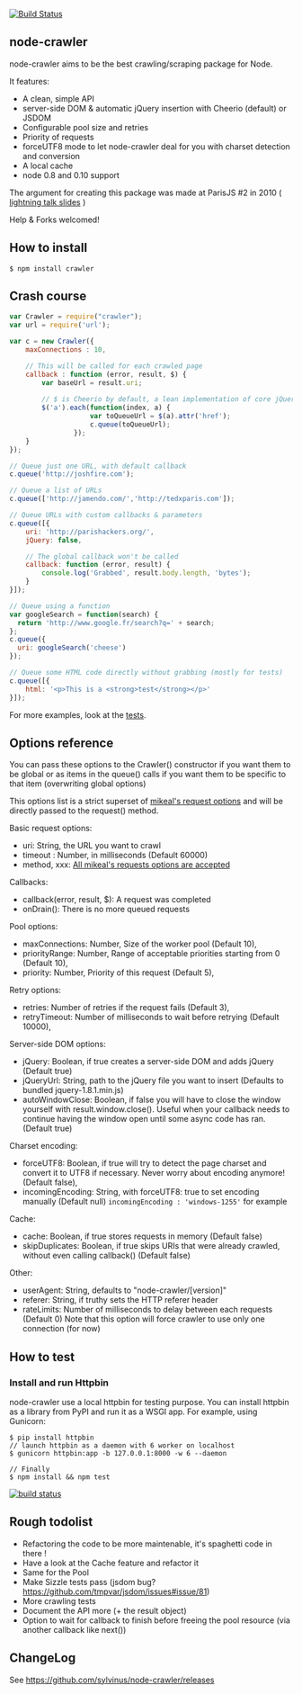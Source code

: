 [![Build Status](https://travis-ci.org/sylvinus/node-crawler.svg?branch=master)](https://travis-ci.org/sylvinus/node-crawler)

node-crawler
------------

node-crawler aims to be the best crawling/scraping package for Node.

It features:
 * A clean, simple API
 * server-side DOM & automatic jQuery insertion with Cheerio (default) or JSDOM
 * Configurable pool size and retries
 * Priority of requests
 * forceUTF8 mode to let node-crawler deal for you with charset detection and conversion
 * A local cache
 * node 0.8 and 0.10 support

The argument for creating this package was made at ParisJS #2 in 2010 ( [lightning talk slides](http://www.slideshare.net/sylvinus/web-crawling-with-nodejs) )

Help & Forks welcomed!

How to install
--------------

    $ npm install crawler

Crash course
------------

```javascript
var Crawler = require("crawler");
var url = require('url');

var c = new Crawler({
    maxConnections : 10,

    // This will be called for each crawled page
    callback : function (error, result, $) {
        var baseUrl = result.uri;
        
        // $ is Cheerio by default, a lean implementation of core jQuery designed specifically for the server
        $('a').each(function(index, a) {
                    var toQueueUrl = $(a).attr('href');
                    c.queue(toQueueUrl);
                });
    }
});

// Queue just one URL, with default callback
c.queue('http://joshfire.com');

// Queue a list of URLs
c.queue(['http://jamendo.com/','http://tedxparis.com']);

// Queue URLs with custom callbacks & parameters
c.queue([{
    uri: 'http://parishackers.org/',
    jQuery: false,

    // The global callback won't be called
    callback: function (error, result) {
        console.log('Grabbed', result.body.length, 'bytes');
    }
}]);

// Queue using a function
var googleSearch = function(search) {
  return 'http://www.google.fr/search?q=' + search;
};
c.queue({
  uri: googleSearch('cheese')
});

// Queue some HTML code directly without grabbing (mostly for tests)
c.queue([{
    html: '<p>This is a <strong>test</strong></p>'
}]);
```
For more examples, look at the [tests](https://github.com/sylvinus/node-crawler/tree/master/test).

Options reference
-----------------

You can pass these options to the Crawler() constructor if you want them to be global or as
items in the queue() calls if you want them to be specific to that item (overwriting global options)

This options list is a strict superset of [mikeal's request options](https://github.com/mikeal/request#requestoptions-callback) and will be directly passed to
the request() method.

Basic request options:

 * uri: String, the URL you want to crawl
 * timeout : Number, in milliseconds        (Default 60000)
 * method, xxx: [All mikeal's requests options are accepted](https://github.com/mikeal/request#requestoptions-callback)

Callbacks:

 * callback(error, result, $): A request was completed
 * onDrain(): There is no more queued requests

Pool options:

 * maxConnections: Number, Size of the worker pool (Default 10),
 * priorityRange: Number, Range of acceptable priorities starting from 0 (Default 10),
 * priority: Number, Priority of this request (Default 5),

Retry options:

 * retries: Number of retries if the request fails (Default 3),
 * retryTimeout: Number of milliseconds to wait before retrying (Default 10000),

Server-side DOM options:

 * jQuery: Boolean, if true creates a server-side DOM and adds jQuery (Default true)
 * jQueryUrl: String, path to the jQuery file you want to insert (Defaults to bundled jquery-1.8.1.min.js)
 * autoWindowClose: Boolean, if false you will have to close the window yourself with result.window.close(). Useful when your callback needs to continue having the window open until some async code has ran. (Default true)

Charset encoding:

 * forceUTF8: Boolean, if true will try to detect the page charset and convert it to UTF8 if necessary. Never worry about encoding anymore! (Default false),
 * incomingEncoding: String, with forceUTF8: true to set encoding manually (Default null)
     `incomingEncoding : 'windows-1255'` for example

Cache:

 * cache: Boolean, if true stores requests in memory (Default false)
 * skipDuplicates: Boolean, if true skips URIs that were already crawled, without even calling callback() (Default false)

Other:

 * userAgent: String, defaults to "node-crawler/[version]"
 * referer: String, if truthy sets the HTTP referer header
 * rateLimits: Number of milliseconds to delay between each requests (Default 0) Note that this option will force crawler to use only one connection (for now)

How to test
-----------

### Install and run Httpbin

node-crawler use a local httpbin for testing purpose. You can install httpbin as a library from PyPI and run it as a WSGI app. For example, using Gunicorn:

    $ pip install httpbin
    // launch httpbin as a daemon with 6 worker on localhost
    $ gunicorn httpbin:app -b 127.0.0.1:8000 -w 6 --daemon

    // Finally
    $ npm install && npm test


[![build status](https://secure.travis-ci.org/sylvinus/node-crawler.png)](http://travis-ci.org/sylvinus/node-crawler)

Rough todolist
--------------

 * Refactoring the code to be more maintenable, it's spaghetti code in there !
 * Have a look at the Cache feature and refactor it
 * Same for the Pool
 * Make Sizzle tests pass (jsdom bug? https://github.com/tmpvar/jsdom/issues#issue/81)
 * More crawling tests
 * Document the API more (+ the result object)
 * Option to wait for callback to finish before freeing the pool resource (via another callback like next())


ChangeLog
---------

See https://github.com/sylvinus/node-crawler/releases
